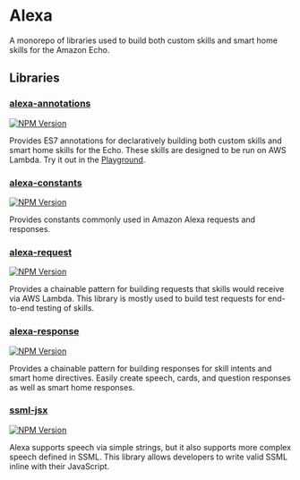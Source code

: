 # Alexa

A monorepo of libraries used to build both custom skills and smart home skills
for the Amazon Echo.

## Libraries

### [alexa-annotations](https://github.com/cameronhunter/alexa/tree/master/packages/alexa-annotations)
[![NPM Version](https://img.shields.io/npm/v/alexa-annotations.svg)](https://npmjs.org/package/alexa-annotations)

Provides ES7 annotations for declaratively building both custom skills and smart
home skills for the Echo. These skills are designed to be run on AWS Lambda. Try
it out in the [Playground](https://cameronhunter.github.io/alexa-playground/).

### [alexa-constants](https://github.com/cameronhunter/alexa/tree/master/packages/alexa-constants)
[![NPM Version](https://img.shields.io/npm/v/alexa-constants.svg)](https://npmjs.org/package/alexa-constants)

Provides constants commonly used in Amazon Alexa requests and responses.

### [alexa-request](https://github.com/cameronhunter/alexa/tree/master/packages/alexa-request)
[![NPM Version](https://img.shields.io/npm/v/alexa-request.svg)](https://npmjs.org/package/alexa-request)

Provides a chainable pattern for building requests that skills would receive via
AWS Lambda. This library is mostly used to build test requests for end-to-end
testing of skills.

### [alexa-response](https://github.com/cameronhunter/alexa/tree/master/packages/alexa-response)
[![NPM Version](https://img.shields.io/npm/v/alexa-response.svg)](https://npmjs.org/package/alexa-response)

Provides a chainable pattern for building responses for skill intents and smart
home directives. Easily create speech, cards, and question responses as well as
smart home responses.

### [ssml-jsx](https://github.com/cameronhunter/alexa/tree/master/packages/ssml-jsx)
[![NPM Version](https://img.shields.io/npm/v/ssml-jsx.svg)](https://npmjs.org/package/ssml-jsx)

Alexa supports speech via simple strings, but it also supports more complex
speech defined in SSML. This library allows developers to write valid SSML
inline with their JavaScript.
